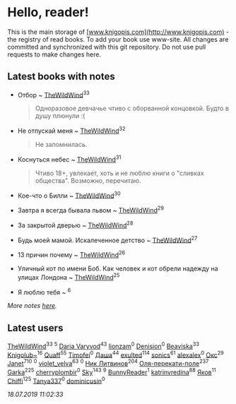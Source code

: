# Hello, reader!
This is the main storage of [www.knigopis.com](http://www.knigopis.com) - the registry of read books.
To add your book use www-site. All changes are committed and synchronized with this git repository.
Do not use pull requests to make changes here.


## Latest books with notes
* Отбор ~ [TheWildWind](users/262/262062207519652-facebook)<sup>33</sup>
    > Одноразовое девчачье чтиво с оборванной концовкой. Будто в душу плюнули :(

* Не отпускай меня ~ [TheWildWind](users/262/262062207519652-facebook)<sup>32</sup>
    > Не запомнилась.

* Коснуться небес ~ [TheWildWind](users/262/262062207519652-facebook)<sup>31</sup>
    > Чтиво 18+, увлекает, хоть и не люблю книги о "сливках общества". Возможно, перечитаю.

* Кое-что о Билли ~ [TheWildWind](users/262/262062207519652-facebook)<sup>30</sup>

* Завтра я всегда бывала львом ~ [TheWildWind](users/262/262062207519652-facebook)<sup>29</sup>

* За закрытой дверью ~ [TheWildWind](users/262/262062207519652-facebook)<sup>28</sup>

* Будь моей мамой. Искалеченное детство ~ [TheWildWind](users/262/262062207519652-facebook)<sup>27</sup>

* 13 причин почему ~ [TheWildWind](users/262/262062207519652-facebook)<sup>26</sup>

* Уличный кот по имени Боб. Как человек и кот обрели надежду на улицах Лондона ~ [TheWildWind](users/262/262062207519652-facebook)<sup>25</sup>

* Я люблю тебя ~ [](users/262/262062207519652-facebook)<sup>6</sup>


_More notes [here](latest_books_with_notes.md)._


## Latest users
[TheWildWind](users/262/262062207519652-facebook)<sup>33</sup> 
[](users/110/110931306939441771638-google)<sup>5</sup> 
[Daria Varyvod](users/829/829893410524253-facebook)<sup>43</sup> 
[lionzam](users/288/28874284-vkontakte)<sup>0</sup> 
[Denision](users/105/105187106410967287777-google)<sup>0</sup> 
[Beaviska](users/102/10202544960024508-facebook)<sup>33</sup> 
[Knigolub~](users/111/111878597279669641685-google)<sup>16</sup> 
[Quaff](users/122/12267158-vkontakte)<sup>55</sup> 
[Timofei](users/110/110891576791282096366-google)<sup>0</sup> 
[Даша](users/334/334696193054530347-mailru)<sup>44</sup> 
[exulted](users/100/100599204551896265722-google)<sup>114</sup> 
[sonics](users/588/5880221-vkontakte)<sup>61</sup> 
[alexalex](users/358/358903447-vkontakte)<sup>0</sup> 
[Окс](users/102/102536471289425216982-google)<sup>29</sup> 
[Janet](users/108/108113656204404967440-google)<sup>710</sup> 
[](users/156/156698528-vkontakte)<sup>0</sup> 
[violet_velva](users/116/116961712580551399099-google)<sup>63</sup> 
[](users/771/7717146768350199452-mailru)<sup>0</sup> 
[Ник Литвинов](users/241/241974816-vkontakte)<sup>204</sup> 
[Оля-перекати-поле](users/108/10848515355906827860-mailru)<sup>237</sup> 
[Garka](users/115/115753719718250012620-google)<sup>225</sup> 
[cherryplombir](users/202/202904827-vkontakte)<sup>0</sup> 
[Sky](users/118/118049897850017649660-google)<sup>143</sup> 
[](users/174/17479508-vkontakte)<sup>9</sup> 
[BunnyReader](users/117/117953264019715943446-google)<sup>1</sup> 
[katrinvredina](users/233/2336755-vkontakte)<sup>88</sup> 
[Яков](users/117/117277044284589498872-google)<sup>11</sup> 
[Chiffi](users/105/105831994080785626680-google)<sup>125</sup> 
[Tanya337](users/286/2867088343333019-facebook)<sup>0</sup> 
[dominicusin](users/615/6153637904214543420-mailru)<sup>0</sup> 


_18.07.2019 11:02:33_
